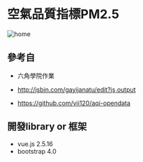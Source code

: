 # 空氣品質指標PM2.5 

![home](https://imgur.com/gGIJ46x)

## 參考自

- 六角學院作業

- http://jsbin.com/gayijanatu/edit?js,output

- https://github.com/vii120/aqi-opendata


## 開發library or 框架
- vue.js 2.5.16
- bootstrap 4.0 
